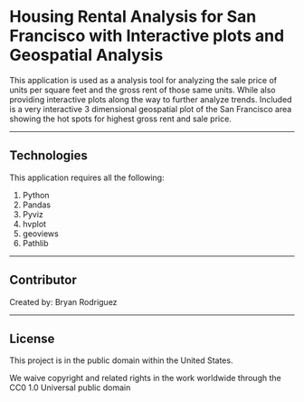 # Housing Rental Analysis for San Francisco with Interactive plots and Geospatial Analysis

This application is used as a analysis tool for analyzing the sale price of units per square feet and the gross rent of those same units. While also providing interactive plots along the way to further analyze trends. Included is a very interactive 3 dimensional geospatial plot of the San Francisco area showing the hot spots for highest gross rent and sale price.

---

## Technologies

This application requires all the following:

1. Python 
2. Pandas
3. Pyviz
4. hvplot
5. geoviews
6. Pathlib

---

## Contributor

Created by: Bryan Rodriguez

---

## License

This project is in the public domain within the United States.

We waive copyright and related rights in the work worldwide through the CC0 1.0 Universal public domain 
